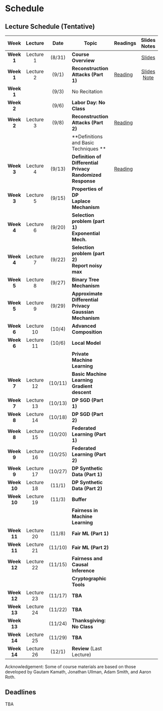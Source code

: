 # Schedule
## Lecture Schedule (Tentative)

Week  | Lecture | Date  |Topic  |Readings  |Slides <br> Notes |
:------:|:-----:|:-----:|--------------------------------|-------------|:---------:
| **Week 1**  | Lecture 1  | (8/31)  | **Course Overview**                                                 |                                                           | [Slides](slides/intro.pdf)                                          |   |   |   |   |   |
| **Week 1**  | Lecture 2  | (9/1)   | **Reconstruction Attacks (Part 1)**                                 | [Reading](https://queue.acm.org/detail.cfm?id=3295691)    | [Slides](slides/lecture2.pdf) <br> [Note](notes/reconstruction.pdf) |   |   |   |   |   |
| **Week 1**  |            | (9/3)   | No Recitation                                                       |                                                           |                                                                     |   |   |   |   |   |
| **Week 2**  |            | (9/6)   | **Labor Day: No Class**                                             |                                                           |                                                                     |   |   |   |   |   |
| **Week 2**  | Lecture 3  | (9/8)   | **Reconstruction Attacks (Part 2)**                                 | [Reading](https://differentialprivacy.org/diffix-attack/) |                                                                     |   |   |   |   |   |
|             |            |         | **Definitions and Basic Techniques **                               |                                                           |                                                                     |   |   |   |   |   |
| **Week 3**  | Lecture 4  | (9/13)  | **Definition of Differential Privacy** <br> **Randomized Response** | [Reading](https://www.youtube.com/watch?v=FE9ko2wtyeQ)    |                                                                     |   |   |   |   |   |
| **Week 3**  | Lecture 5  | (9/15)  | **Properties of DP** <br> **Laplace Mechanism**                     |                                                           |                                                                     |   |   |   |   |   |
| **Week 4**  | Lecture 6  | (9/20)  | **Selection problem (part 1)** <br> **Exponential Mech.**           |                                                           |                                                                     |   |   |   |   |   |
| **Week 4**  | Lecture 7  | (9/22)  | **Selection problem (part 2)** <br> **Report noisy max**            |                                                           |                                                                     |   |   |   |   |   |
| **Week 5**  | Lecture 8  | (9/27)  | **Binary Tree Mechanism**                                           |                                                           |                                                                     |   |   |   |   |   |
| **Week 5**  | Lecture 9  | (9/29)  | **Approximate Differential Privacy** <br> **Gaussian Mechanism**    |                                                           |                                                                     |   |   |   |   |   |
| **Week 6**  | Lecture 10 | (10/4)  | **Advanced Composition**                                            |                                                           |                                                                     |   |   |   |   |   |
| **Week 6**  | Lecture 11 | (10/6)  | **Local Model**                                                     |                                                           |                                                                     |   |   |   |   |   |
|             |            |         | **Private Machine Learning**                                        |                                                           |                                                                     |   |   |   |   |   |
| **Week 7**  | Lecture 12 | (10/11) | **Basic Machine Learning** <br> **Gradient descent**                |                                                           |                                                                     |   |   |   |   |   |
| **Week 7**  | Lecture 13 | (10/13) | **DP SGD (Part 1)**                                                 |                                                           |                                                                     |   |   |   |   |   |
| **Week 8**  | Lecture 14 | (10/18) | **DP SGD (Part 2)**                                                 |                                                           |                                                                     |   |   |   |   |   |
| **Week 8**  | Lecture 15 | (10/20) | **Federated Learning (Part 1)**                                     |                                                           |                                                                     |   |   |   |   |   |
| **Week 9**  | Lecture 16 | (10/25) | **Federated Learning (Part 2)**                                     |                                                           |                                                                     |   |   |   |   |   |
| **Week 9**  | Lecture 17 | (10/27) | **DP Synthetic Data (Part 1)**                                      |                                                           |                                                                     |   |   |   |   |   |
| **Week 10** | Lecture 18 | (11/1)  | **DP Synthetic Data (Part 2)**                                      |                                                           |                                                                     |   |   |   |   |   |
| **Week 10** | Lecture 19 | (11/3)  | **Buffer**                                                          |                                                           |                                                                     |   |   |   |   |   |
|             |            |         | **Fairness in Machine Learning**                                    |                                                           |                                                                     |   |   |   |   |   |
| **Week 11** | Lecture 20 | (11/8)  | **Fair ML (Part 1)**                                                |                                                           |                                                                     |   |   |   |   |   |
| **Week 11** | Lecture 21 | (11/10) | **Fair ML (Part 2)**                                                |                                                           |                                                                     |   |   |   |   |   |
| **Week 12** | Lecture 22 | (11/15) | **Fairness and Causal Inference**                                   |                                                           |                                                                     |   |   |   |   |   |
|             |            |         | **Cryptographic Tools**                                             |                                                           |                                                                     |   |   |   |   |   |
| **Week 12** | Lecture 23 | (11/17) | **TBA**                                                             |                                                           |                                                                     |   |   |   |   |   |
| **Week 13** | Lecture 24 | (11/22) | **TBA**                                                             |                                                           |                                                                     |   |   |   |   |   |
| **Week 13** |            | (11/24) | **Thanksgiving: No Class**                                          |                                                           |                                                                     |   |   |   |   |   |
| **Week 14** | Lecture 25 | (11/29) | **TBA**                                                             |                                                           |                                                                     |   |   |   |   |   |
| **Week 14** | Lecture 26 | (12/1)  | **Review** (Last Lecture)                                           |                                                           |                                                                     |   |   |   |   |   |


Acknowledgement: Some of course materials are based on those developed
by Gautam Kamath, Jonathan Ullman, Adam Smith, and Aaron Roth.


## Deadlines
TBA
